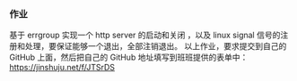 ### 作业
基于 errgroup 实现一个 http server 的启动和关闭 ，以及 linux signal 信号的注册和处理，要保证能够一个退出，全部注销退出。
以上作业，要求提交到自己的 GitHub 上面，然后把自己的 GitHub 地址填写到班班提供的表单中：
 https://jinshuju.net/f/JTSrDS